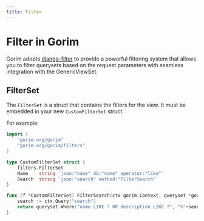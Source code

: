 ```yaml
---
title: Filter
---
```


# Filter in Gorim

Gorim adopts [django-filter](https://github.com/carltongibson/django-filter) to provide a powerful filtering system that allows you to filter querysets based on the request parameters with seamless integration with the GenericViewSet.

## FilterSet

The `FilterSet` is a struct that contains the filters for the view.
It must be embedded in your new `CustomFilterSet` struct.

For example:
```go
import (
    "gorim.org/gorim"
	"gorim.org/gorim/filters"
)

type CustomFilterSet struct {
	filters.FilterSet
    Name    string `json:"name" db:"name" operator:"like"`
    Search  string `json:"search" method:"FilterSearch"`
}

func (f *CustomFilterSet) FilterSearch(ctx gorim.Context, queryset *gorm.DB) *gorm.DB {
    search := ctx.Query("search")
    return queryset.Where("name LIKE ? OR description LIKE ?", "%"+search+"%", "%"+search+"%")
}
```


